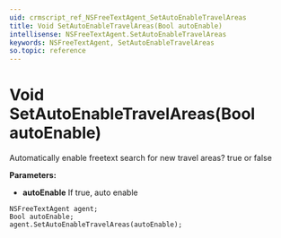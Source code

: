 ```yaml
---
uid: crmscript_ref_NSFreeTextAgent_SetAutoEnableTravelAreas
title: Void SetAutoEnableTravelAreas(Bool autoEnable)
intellisense: NSFreeTextAgent.SetAutoEnableTravelAreas
keywords: NSFreeTextAgent, SetAutoEnableTravelAreas
so.topic: reference
---
```


# Void SetAutoEnableTravelAreas(Bool autoEnable)

Automatically enable freetext search for new travel areas? true or false

**Parameters:**
 - **autoEnable** If true, auto enable

```crmscript
NSFreeTextAgent agent;
Bool autoEnable;
agent.SetAutoEnableTravelAreas(autoEnable);
```

